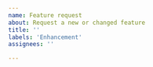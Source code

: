 ```yaml
---
name: Feature request
about: Request a new or changed feature
title: ''
labels: 'Enhancement'
assignees: ''

---
```

<!--

Please note that some components are maintained in upstream repositories and relevant issues should be reported there, these are specifically:

* background and overlay layers: https://github.com/osmlab/editor-layer-index
* presets: https://github.com/simonpoole/beautified-JOSM-preset
* opening hours user interface: https://github.com/simonpoole/OpeningHoursFragment
* name-related tag suggestions database: https://github.com/osmlab/name-suggestion-index

Translations are maintained on transifex: https://www.transifex.com/openstreetmap/vespucci/ do not submit spelling fixes or similar here, except for the default language (English).
-->

